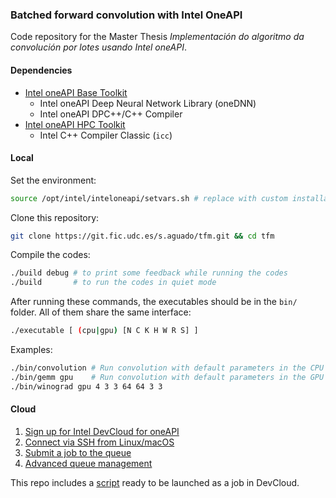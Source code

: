 ### Batched forward convolution with Intel OneAPI

Code repository for the Master Thesis *Implementación do algoritmo da convolución por lotes usando Intel oneAPI*.

#### Dependencies

- [Intel oneAPI Base Toolkit](https://software.intel.com/content/www/us/en/develop/tools/oneapi/base-toolkit/download.html?operatingsystem=linux&distributions=webdownload&options=online)
  - Intel oneAPI Deep Neural Network Library (oneDNN)
  - Intel oneAPI DPC++/C++ Compiler
- [Intel oneAPI HPC Toolkit](https://software.intel.com/content/www/us/en/develop/tools/oneapi/hpc-toolkit/download.html?operatingsystem=linux&distributions=webdownload&options=online)
  - Intel C++ Compiler Classic (`icc`)

#### Local

Set the environment:

```bash
source /opt/intel/inteloneapi/setvars.sh # replace with custom installation path 
```

Clone this repository:

```bash
git clone https://git.fic.udc.es/s.aguado/tfm.git && cd tfm
```

Compile the codes:

```bash
./build debug # to print some feedback while running the codes
./build       # to run the codes in quiet mode
```

After running these commands, the executables should be in the `bin/` folder. All of them share the same interface:

```bash
./executable [ (cpu|gpu) [N C K H W R S] ]
```

Examples:

```bash
./bin/convolution # Run convolution with default parameters in the CPU
./bin/gemm gpu    # Run convolution with default parameters in the GPU
./bin/winograd gpu 4 3 3 64 64 3 3 
```

#### Cloud

1. [Sign up for Intel DevCloud for oneAPI](https://www.intel.com/content/www/us/en/forms/idz/devcloud-enrollment/oneapi-request.html)
2. [Connect via SSH from Linux/macOS](https://devcloud.intel.com/oneapi/documentation/connect-with-ssh-linux-macos/)
3. [Submit a job to the queue](https://devcloud.intel.com/oneapi/documentation/job-submission/)
4. [Advanced queue management](https://devcloud.intel.com/oneapi/documentation/advanced-queue/)

This repo includes a [script](./job.sh) ready to be launched as a job in DevCloud.